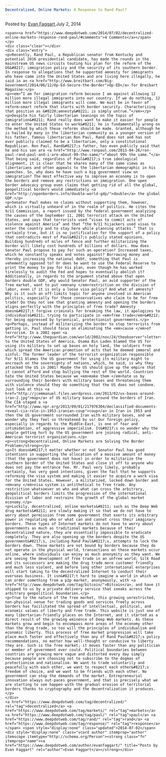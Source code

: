 ```yaml
---
Decentralized, Online Markets: A Response to Rand Paul?
---
```

<article class="post-listing post-6080 post type-post status-publish format-standard has-post-thumbnail hentry  tag-decentralized tag-paul tag-rand tag-response">
    <div class="post-inner">
        <span>Posted by: <a href="https://www.deepdotweb.com/author/evanfaggart/" title="">Evan Faggart </a></span>
    <span>July 2, 2014</span>
    
    <span><a href="https://www.deepdotweb.com/2014/07/02/decentralized-online-markets-response-rand-paul/#comments">4 Comments</a></span>
    </p>
    <div class="clear"></div>
    <div class="entry">
    <p>Recently, Rand Paul, a Republican senator from Kentucky and potential 2016 presidential candidate, has made the rounds in the mainstream US news circuits touting his plan for the reform of the US&#8217; immigration policy and the security of its southern border. In response to allegations that he supported amnesty for immigrants who have came into the United States and are living here illegally, he said in an <a href="http://www.breitbart.com/Big-Government/2014/06/12/Op-Ed-Secure-the-Border">Op-ED</a> for Breibart Magazine:</p>
    <p><em>“I am for immigration reform because I am against allowing 12 million more illegal immigrants into our country. If we do nothing, 12 million more illegal immigrants will come. We must be in favor of reform—smart reform that starts with border security. Characterizing that position as &#8220;amnesty&#8221; is simply untrue.”</em></p>
    <p>Despite his fairly libertarian leanings on the topic of immigration&#8211; Rand really does want to make it easier for people to enter the United States to work&#8211; he is fundamentally wrong on the method by which these reforms should be made. Granted, although he is hailed by many in the libertarian community as a younger version of his father, famous libertarian Ron Paul, Rand does not and has not ever publicly claimed to be a libertarian, only a constitutional Republican. Ron Paul, Rand&#8217;s father, has even publicly said that he and his son are <a href="http://www.ronpaul.com/2013-04-26/ron-paul-rand-paul-and-i-are-about-99-the-same/">“about 99% the same.”</a> That being said, regardless of Paul&#8217;s true ideological alignment, it is clear that he shares many of the same views as libertarians and often appeals to the libertarian demographic in his speeches. So, why does he have such a big government view on immigration? The most effective way to improve an economy is to open the borders and remove any restrictions on immigration. One open border advocacy group even claims that getting rid of all the global, geopolitical borders would immediately <a href="http://openborders.info/double-world-gdp/">double</a> the global GDP.</p>
    <p>Senator Paul makes no claims without supporting them, however, which is virtually unheard of in the realm of politics. He cites the 9/11 Commission, a report issued by the federal government analyzing the causes of the September 11, 2001 terrorist attack on the United States, and says that terrorists used “visas to commit acts of violence against America” and that “the 9/11 hijackers used visas to enter the country and to stay here while planning attacks.” That is certainly true, but it is no justification for the support of a policy that contradicts most of Paul&#8217;s publicly stated opinions. Building hundreds of miles of fence and further militarizing the border will likely cost hundreds of billions of dollars. How does Senator Paul propose to pay for such an operation? Increased taxes, which he constantly speaks and votes against? Borrowing money and thereby increasing the national debt, something that Paul is vehemently opposed to? Or does he want to use the Federal Reserve to print the money to pay for his plan, even though he has worked tirelessly to audit the Fed and hopes to eventually abolish it? Additionally, in regards to the argument stated above that open borders double GDP, why would Senator Paul, an avid supporter of the free market, want to put <em>any </em>restriction on the division of labor, even if it is only a loose visa policy? And what of amnesty? Why is it such an off-limits topic for anyone involved in American politics, especially for those conservatives who claim to be for free trade? Do they not see that granting amnesty and opening the borders aligns perfectly with the principles of free trade? Amnesty doesn&#8217;t forgive criminals for breaking the law, it apologizes to individuals&#8211; trying to participate in <em>free trade</em>&#8212; for being oppressed by tyrannical, protectionist governments.</p>
    <p>Perhaps, instead of militarizing the border to stop terrorists from getting in, Paul should focus on eliminating the <em>cause </em>of terrorism. In a 2002 open <a href="http://www.theguardian.com/world/2002/nov/24/theobserver">letter</a> to the United States of America, Osama Bin Laden blamed the US for using its military to set up bases on holy land, the soldiers from which spread the American promotion of acts that he deemed immoral and sinful. The former leader of the terrorist organization responsible for 9/11 blames the US government for using its military might to encroach on the sovereignty of nations, which, he said, is why they attacked the US in 2001! Maybe the US should give up the empire that it cannot afford and stop bullying the rest of the world. Countries hate the United States because we <em>make them </em>hate us by surrounding their borders with military bases and threatening them with violence should they do something that the US does not condone. Just look at this <a href="http://jcemmanuel.files.wordpress.com/2013/02/us-bases-around-iran-2.jpg">map</a> of US military bases around the borders of Iran. The CIA staged a <a href="http://www.npr.org/2013/09/01/217976304/declassified-documents-reveal-cia-role-in-1953-iranian-coup">coup</a> in Iran in 1953 and then the US government surrounded Iran with military bases, and we wonder why they feel so threatened by us! Our foreign policy, especially in regards to the Middle-East, is one of fear and intimidation, of aggressive imperialism. It&#8217;s no wonder why the people getting hurt by the US government are joining radical, anti-American terrorist organizations.</p>
    <p><strong>Decentralized, Online Markets are Solving the Border Problem</strong></p>
    <p>It doesn&#8217;t matter whether or not Senator Paul has good intentions in supporting the allocation of a massive amount of money (that the government does not have) in order to militarize the southern border of the United States and close it off to anyone who does not pay the entrance fee. Mr. Paul very likely, probably certainly, has very good intentions, given the fact that he supports reforming the visa system and making it easier to acquire a work visa for the United States. However, a militarized, locked down border and <em>any </em>visa system is antithetical to free trade. Any restriction whatsoever on who and what can cross the arbitrary, geopolitical borders limits the progression of the international division of labor and restrains the growth of the global market economy.</p>
    <p>Luckily, decentralized, online markets&#8211; such as the Deep Web drug markets&#8211; are slowly making it so that we do not have to worry about permission from some government that exerts its arbitrary power in regulating who or what can and cannot cross their imaginary borders. These types of Internet markets do not have to worry about governments as much as traditional markets because of their decentralized nature, they are essentially impossible to eradicate completely. They are also opening up the borders despite the US government&#8217;s, including Rand Paul&#8217;s, attempts to lock the borders down. These markets are not bound by borders because they do not operate in the physical world, transactions on these markets occur online, where individuals can enjoy as much anonymity as they want. We are seeing the development of free trade in an unfree world; Silk Road and its successors are making the drug trade more customer friendly and much less violent, and before long other international enterprises will start taking to the decentralized Internet to conduct their overseas business. It isn&#8217;t hard to imagine a world in which we can order something from a p2p market, anonymously, with <a href="http://www.deepdotweb.com/tag/bitcoin/">Bitcoin</a>, and have it shipped to us by a private delivery service that sneaks across the arbitrary geopolitical boundaries.</p>
    <p>True to the nature of the free market, this growing unrestricted, non-physical venue for trading goods and services freely across borders has facilitated the spread of intellectual, political, and economic values of liberty and free trade. This website is just one of many libertarian-friendly places on the Internet, and it started as a direct result of the growing eminence of Deep Web markets. As these markets grow and begin to encompass more areas of the economy other than the drug trade, so too will the principles of individualism and economic liberty. This process of free market progression will take place much faster and effectively than any of Rand Paul&#8217;s policy recommendations, no matter how well-thought or conducive to liberty they are. Such is the free market; it moves faster than any politician or member of government ever could. Political boundaries between countries are growing more vague and distorted every day simply because people are choosing not to subscribe to the dogmas of protectionism and nationalism. We want to trade voluntarily and peacefully with each other, we want to respect each other&#8217;s freedom of choice, and we want to be friends with each other. No government can stop the demands of the market. Entrepreneurial innovation always out-paces government, and that is precisely what we are starting to see happen with the gradual erosion of territorial borders thanks to cryptography and the decentralization it produces.</p>
    </div>
    <a href="https://www.deepdotweb.com/tag/decentralized/" rel="tag">decentralized</a> <a href="https://www.deepdotweb.com/tag/markets/" rel="tag">markets</a>  <a href="https://www.deepdotweb.com/tag/paul/" rel="tag">paul</a> <a href="https://www.deepdotweb.com/tag/rand/" rel="tag">rand</a> <a href="https://www.deepdotweb.com/tag/response/" rel="tag">response</a></span> <span style="display:none" class="updated">2014-07-02</span>
    <div style="display:none" class="vcard author" itemprop="author" itemscope itemtype="http://schema.org/Person"><strong class="fn" itemprop="name"><a href="https://www.deepdotweb.com/author/evanfaggart/" title="Posts by Evan Faggart" rel="author">Evan Faggart</a></strong></div>
    
